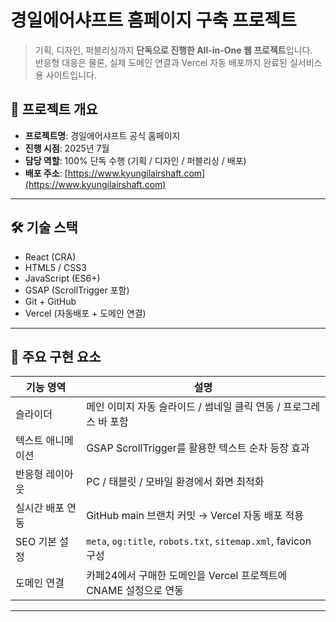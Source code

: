# 경일에어샤프트 홈페이지 구축 프로젝트

> 기획, 디자인, 퍼블리싱까지 **단독으로 진행한 All-in-One 웹 프로젝트**입니다.  
> 반응형 대응은 물론, 실제 도메인 연결과 Vercel 자동 배포까지 완료된 실서비스용 사이트입니다.

## 📌 프로젝트 개요

- **프로젝트명**: 경일에어샤프트 공식 홈페이지
- **진행 시점**: 2025년 7월
- **담당 역할**: 100% 단독 수행 (기획 / 디자인 / 퍼블리싱 / 배포)
- **배포 주소**: [https://www.kyungilairshaft.com](https://www.kyungilairshaft.com)

---

## 🛠 기술 스택

- React (CRA)
- HTML5 / CSS3
- JavaScript (ES6+)
- GSAP (ScrollTrigger 포함)
- Git + GitHub
- Vercel (자동배포 + 도메인 연결)

---

## 🌟 주요 구현 요소

| 기능 영역        | 설명 |
|------------------|------|
| 슬라이더         | 메인 이미지 자동 슬라이드 / 썸네일 클릭 연동 / 프로그레스 바 포함 |
| 텍스트 애니메이션 | GSAP ScrollTrigger를 활용한 텍스트 순차 등장 효과 |
| 반응형 레이아웃   | PC / 태블릿 / 모바일 환경에서 화면 최적화 |
| 실시간 배포 연동  | GitHub main 브랜치 커밋 → Vercel 자동 배포 적용 |
| SEO 기본 설정    | `meta`, `og:title`, `robots.txt`, `sitemap.xml`, favicon 구성 |
| 도메인 연결       | 카페24에서 구매한 도메인을 Vercel 프로젝트에 CNAME 설정으로 연동 |

---